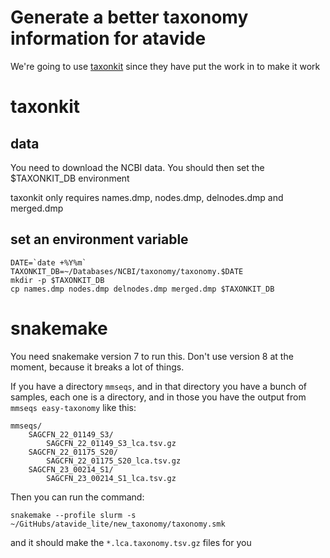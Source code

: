 # Generate a better taxonomy information for atavide

We're going to use [taxonkit](https://bioinf.shenwei.me/taxonkit/) since they have put the work in to make it work

# taxonkit

## data

You need to download the NCBI data. You should then set the $TAXONKIT_DB environment 

taxonkit only requires names.dmp, nodes.dmp, delnodes.dmp and merged.dmp

## set an environment variable

```
DATE=`date +%Y%m`
TAXONKIT_DB=~/Databases/NCBI/taxonomy/taxonomy.$DATE
mkdir -p $TAXONKIT_DB
cp names.dmp nodes.dmp delnodes.dmp merged.dmp $TAXONKIT_DB
```

# snakemake

You need snakemake version 7 to run this. Don't use version 8 at the moment, because it breaks a lot of things.

If you have a directory `mmseqs`, and in that directory you have a bunch of samples, each one is a directory, and in those you have the output from `mmseqs easy-taxonomy` like this:

```
mmseqs/
    SAGCFN_22_01149_S3/
        SAGCFN_22_01149_S3_lca.tsv.gz    
    SAGCFN_22_01175_S20/
        SAGCFN_22_01175_S20_lca.tsv.gz  
    SAGCFN_23_00214_S1/
        SAGCFN_23_00214_S1_lca.tsv.gz
```

Then you can run the command:

```
snakemake --profile slurm -s ~/GitHubs/atavide_lite/new_taxonomy/taxonomy.smk
```

and it should make the `*.lca.taxonomy.tsv.gz` files for you
